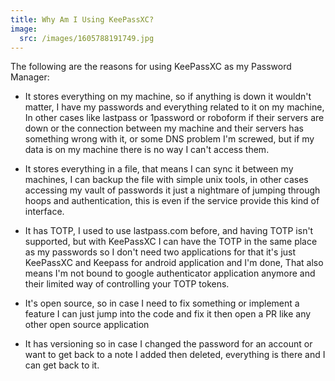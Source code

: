 ```yaml
---
title: Why Am I Using KeePassXC?
image:
  src: /images/1605788191749.jpg
---
```


The following are the reasons for using KeePassXC as my Password Manager:

- It stores everything on my machine, so if anything is down it wouldn't matter, I have my passwords and everything related to it on my machine, In other cases like lastpass or 1password or roboform if their servers are down or the connection between my machine and their servers has something wrong with it, or some DNS problem I'm screwed, but if my data is on my machine there is no way I can't access them.

- It stores everything in a file, that means I can sync it between my machines, I can backup the file with simple unix tools, in other cases accessing my vault of passwords it just a nightmare of jumping through hoops and authentication, this is even if the service provide this kind of interface.

- It has TOTP, I used to use lastpass.com before, and having TOTP isn't supported, but with KeePassXC I can have the TOTP in the same place as my passwords so I don't need two applications for that it's just KeePassXC and Keepass for android application and I'm done, That also means I'm not bound to google authenticator application anymore and their limited way of controlling your TOTP tokens.

- It's open source, so in case I need to fix something or implement a feature I can just jump into the code and fix it then open a PR like any other open source application

- It has versioning so in case I changed the password for an account or want to get back to a note I added then deleted, everything is there and I can get back to it.
